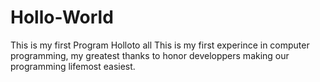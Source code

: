 # Hollo-World
This is my first Program
Holloto all
This is my first experince in computer programming, my greatest thanks to honor developpers making our programming lifemost easiest.

